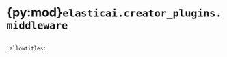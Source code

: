 # {py:mod}`elasticai.creator_plugins.middleware`

```{py:module} elasticai.creator_plugins.middleware
```

```{autodoc2-docstring} elasticai.creator_plugins.middleware
:allowtitles:
```
